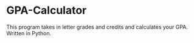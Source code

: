 # GPA-Calculator
This program takes in letter grades and credits and calculates your GPA. Written in Python.
